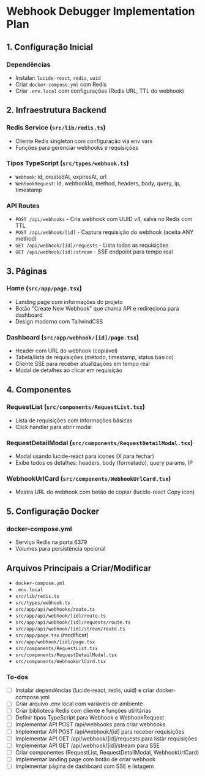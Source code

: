<!-- 01600732-6954-4f01-bbd5-3005aba9b63d 92b7bf0f-33f5-4f1e-8298-67b8978f3cb6 -->
# Webhook Debugger Implementation Plan

## 1. Configuração Inicial

### Dependências

- Instalar: `lucide-react`, `redis`, `uuid`
- Criar `docker-compose.yml` com Redis
- Criar `.env.local` com configurações (Redis URL, TTL do webhook)

## 2. Infraestrutura Backend

### Redis Service (`src/lib/redis.ts`)

- Cliente Redis singleton com configuração via env vars
- Funções para gerenciar webhooks e requisições

### Tipos TypeScript (`src/types/webhook.ts`)

- `Webhook`: id, createdAt, expiresAt, url
- `WebhookRequest`: id, webhookId, method, headers, body, query, ip, timestamp

### API Routes

- `POST /api/webhooks` - Cria webhook com UUID v4, salva no Redis com TTL
- `POST /api/webhook/[id]` - Captura requisição do webhook (aceita ANY method)
- `GET /api/webhook/[id]/requests` - Lista todas as requisições
- `GET /api/webhook/[id]/stream` - SSE endpoint para tempo real

## 3. Páginas

### Home (`src/app/page.tsx`)

- Landing page com informações do projeto
- Botão "Create New Webhook" que chama API e redireciona para dashboard
- Design moderno com TailwindCSS

### Dashboard (`src/app/webhook/[id]/page.tsx`)

- Header com URL do webhook (copiável)
- Tabela/lista de requisições (método, timestamp, status básico)
- Cliente SSE para receber atualizações em tempo real
- Modal de detalhes ao clicar em requisição

## 4. Componentes

### RequestList (`src/components/RequestList.tsx`)

- Lista de requisições com informações básicas
- Click handler para abrir modal

### RequestDetailModal (`src/components/RequestDetailModal.tsx`)

- Modal usando lucide-react para ícones (X para fechar)
- Exibe todos os detalhes: headers, body (formatado), query params, IP

### WebhookUrlCard (`src/components/WebhookUrlCard.tsx`)

- Mostra URL do webhook com botão de copiar (lucide-react Copy icon)

## 5. Configuração Docker

### docker-compose.yml

- Serviço Redis na porta 6379
- Volumes para persistência opcional

## Arquivos Principais a Criar/Modificar

- `docker-compose.yml`
- `.env.local`
- `src/lib/redis.ts`
- `src/types/webhook.ts`
- `src/app/api/webhooks/route.ts`
- `src/app/api/webhook/[id]/route.ts`
- `src/app/api/webhook/[id]/requests/route.ts`
- `src/app/api/webhook/[id]/stream/route.ts`
- `src/app/page.tsx` (modificar)
- `src/app/webhook/[id]/page.tsx`
- `src/components/RequestList.tsx`
- `src/components/RequestDetailModal.tsx`
- `src/components/WebhookUrlCard.tsx`

### To-dos

- [ ] Instalar dependências (lucide-react, redis, uuid) e criar docker-compose.yml
- [ ] Criar arquivo .env.local com variáveis de ambiente
- [ ] Criar biblioteca Redis com cliente e funções utilitárias
- [ ] Definir tipos TypeScript para Webhook e WebhookRequest
- [ ] Implementar API POST /api/webhooks para criar webhooks
- [ ] Implementar API POST /api/webhook/[id] para receber requisições
- [ ] Implementar API GET /api/webhook/[id]/requests para listar requisições
- [ ] Implementar API GET /api/webhook/[id]/stream para SSE
- [ ] Criar componentes (RequestList, RequestDetailModal, WebhookUrlCard)
- [ ] Implementar landing page com botão de criar webhook
- [ ] Implementar página de dashboard com SSE e listagem